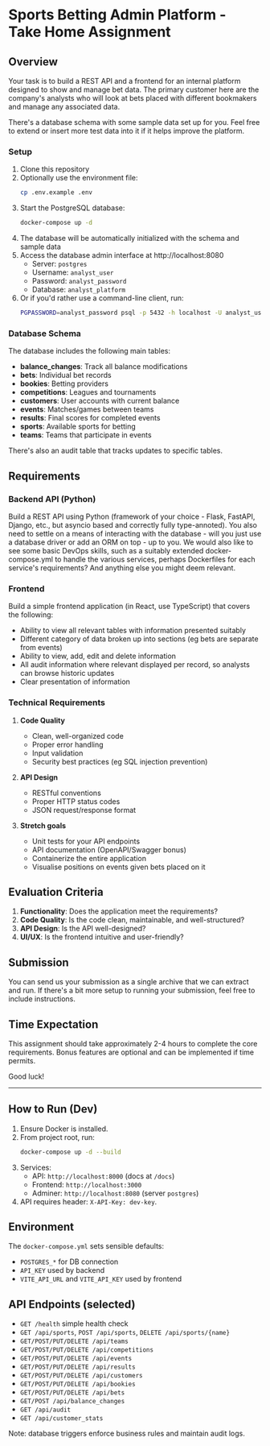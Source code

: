 # Sports Betting Admin Platform - Take Home Assignment

## Overview

Your task is to build a REST API and a frontend for an internal platform designed to show and manage bet data. The primary customer here are the company's analysts who will look at bets placed with different bookmakers and manage any associated data.

There's a database schema with some sample data set up for you. Feel free to extend or insert more test data into it if it helps improve the platform.

### Setup

1. Clone this repository
2. Optionally use the environment file:
   ```bash
   cp .env.example .env
   ```
3. Start the PostgreSQL database:
   ```bash
   docker-compose up -d
   ```
4. The database will be automatically initialized with the schema and sample data
5. Access the database admin interface at http://localhost:8080
   - Server: `postgres`
   - Username: `analyst_user`
   - Password: `analyst_password`
   - Database: `analyst_platform`
6. Or if you'd rather use a command-line client, run:
   ```bash
   PGPASSWORD=analyst_password psql -p 5432 -h localhost -U analyst_user -d analyst_platform
   ```

### Database Schema

The database includes the following main tables:

- **balance_changes**: Track all balance modifications
- **bets**: Individual bet records
- **bookies**: Betting providers
- **competitions**: Leagues and tournaments
- **customers**: User accounts with current balance
- **events**: Matches/games between teams
- **results**: Final scores for completed events
- **sports**: Available sports for betting
- **teams**: Teams that participate in events

There's also an audit table that tracks updates to specific tables.

## Requirements

### Backend API (Python)

Build a REST API using Python (framework of your choice - Flask, FastAPI, Django, etc., but asyncio based and correctly fully type-annoted). You also need to settle on a means of interacting with the database - will you just use a database driver or add an ORM on top - up to you. We would also like to see some basic DevOps skills, such as a suitably extended docker-compose.yml to handle the various services, perhaps Dockerfiles for each service's requirements? And anything else you might deem relevant.

### Frontend

Build a simple frontend application (in React, use TypeScript) that covers the following:

- Ability to view all relevant tables with information presented suitably
- Different category of data broken up into sections (eg bets are separate from events)
- Ability to view, add, edit and delete information
- All audit information where relevant displayed per record, so analysts can browse historic updates
- Clear presentation of information

### Technical Requirements

1. **Code Quality**

   - Clean, well-organized code
   - Proper error handling
   - Input validation
   - Security best practices (eg SQL injection prevention)

2. **API Design**

   - RESTful conventions
   - Proper HTTP status codes
   - JSON request/response format

3. **Stretch goals**
   - Unit tests for your API endpoints
   - API documentation (OpenAPI/Swagger bonus)
   - Containerize the entire application
   - Visualise positions on events given bets placed on it

## Evaluation Criteria

1. **Functionality**: Does the application meet the requirements?
2. **Code Quality**: Is the code clean, maintainable, and well-structured?
3. **API Design**: Is the API well-designed?
4. **UI/UX**: Is the frontend intuitive and user-friendly?

## Submission

You can send us your submission as a single archive that we can extract and run. If there's a bit more setup to running your submission, feel free to include instructions.

## Time Expectation

This assignment should take approximately 2-4 hours to complete the core requirements. Bonus features are optional and can be implemented if time permits.

Good luck!

---

## How to Run (Dev)

1. Ensure Docker is installed.
2. From project root, run:
   ```bash
   docker-compose up -d --build
   ```
3. Services:
   - API: `http://localhost:8000` (docs at `/docs`)
   - Frontend: `http://localhost:3000`
   - Adminer: `http://localhost:8080` (server `postgres`)
4. API requires header: `X-API-Key: dev-key`.

## Environment

The `docker-compose.yml` sets sensible defaults:

- `POSTGRES_*` for DB connection
- `API_KEY` used by backend
- `VITE_API_URL` and `VITE_API_KEY` used by frontend

## API Endpoints (selected)

- `GET /health` simple health check
- `GET /api/sports`, `POST /api/sports`, `DELETE /api/sports/{name}`
- `GET/POST/PUT/DELETE /api/teams`
- `GET/POST/PUT/DELETE /api/competitions`
- `GET/POST/PUT/DELETE /api/events`
- `GET/POST/PUT/DELETE /api/results`
- `GET/POST/PUT/DELETE /api/customers`
- `GET/POST/PUT/DELETE /api/bookies`
- `GET/POST/PUT/DELETE /api/bets`
- `GET/POST /api/balance_changes`
- `GET /api/audit`
- `GET /api/customer_stats`

Note: database triggers enforce business rules and maintain audit logs.
